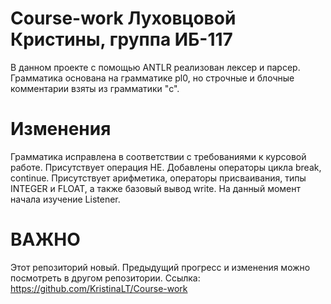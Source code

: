 # Course-work Луховцовой Кристины, группа ИБ-117

В данном проекте  с помощью ANTLR  реализован лексер и парсер. 
Грамматика основана на грамматике pl0, но строчные и блочные комментарии взяты из грамматики "с".

# Изменения
Грамматика исправлена в соответствии с требованиями к курсовой работе.
Присутствует операция НЕ.
Добавлены операторы цикла break, continue.
Присутствует арифметика, операторы присваивания, типы INTEGER и FLOAT, а также базовый вывод write.
На данный момент начала изучение Listener.

# ВАЖНО
Этот репозиторий новый. Предыдущий прогресс и изменения можно посмотреть в другом репозитории. 
Ссылка: https://github.com/KristinaLT/Course-work
